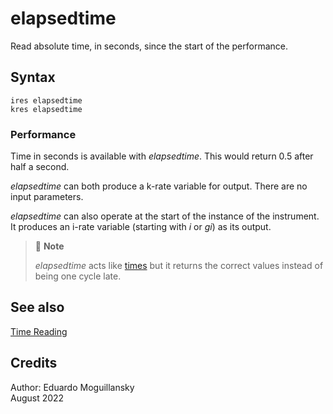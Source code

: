<!--
id:elapsedtime
category:Instrument Control:Time Reading
-->
# elapsedtime
Read absolute time, in seconds, since the start of the performance.

## Syntax
``` csound-orc
ires elapsedtime
kres elapsedtime
```

### Performance

Time in seconds is available with _elapsedtime_. This would return 0.5 after half a second.

_elapsedtime_ can both produce a k-rate variable for output. There are no input parameters.

_elapsedtime_ can also operate at the start of the instance of the instrument. It produces an i-rate variable (starting with _i_ or _gi_) as its output.

> :memo: **Note**
>
> _elapsedtime_ acts like [times](../../opcodes/times) but it returns the correct values instead of being one cycle late.

## See also

[Time Reading](../../control/timeread)

## Credits

Author: Eduardo Moguillansky<br>
August 2022<br>
